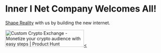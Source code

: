 # Inner I Net Company Welcomes All!

[Shape Reality](http://innerinetcompany.shapereality/) with us by building the new internet.

<a href="https://www.producthunt.com/posts/custom-crypto-exchange?utm_source=badge-featured&utm_medium=badge&utm_souce=badge-custom-crypto-exchange" target="_blank"><img src="https://api.producthunt.com/widgets/embed-image/v1/featured.svg?post_id=133691&theme=light" alt="Custom Crypto Exchange - Monetize your crypto audience with easy steps | Product Hunt" style="width: 250px; height: 54px;" width="250" height="54" /><
